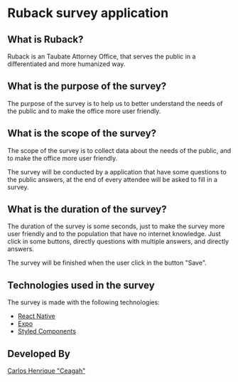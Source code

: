 # Ruback survey application

## What is Ruback?

  Ruback is an Taubate Attorney Office, that serves the public in a differentiated and more humanized way.

## What is the purpose of the survey?

  The purpose of the survey is to help us to better understand the needs of the public and to make the office more user friendly.

## What is the scope of the survey?

  The scope of the survey is to collect data about the needs of the public, and to make the office more user friendly.

  The survey will be conducted by a application that have some questions to the public answers, at the end of every attendee will be asked to fill in a survey.

## What is the duration of the survey?

  The duration of the survey is some seconds, just to make the survey more user friendly and to the population that have no internet knowledge. Just click in some buttons, directly questions with multiple answers, and directly answers.

  The survey will be finished when the user click in the button "Save".

## Technologies used in the survey

  The survey is made with the following technologies:

- [React Native](https://reactnative.dev)
- [Expo](https://expo.io)
- [Styled Components](https://www.styled-components.com)
  
## Developed By

  [Carlos Henrique "Ceagah"](https://instagram.com/ceagah.dev)
